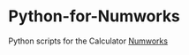 # Python-for-Numworks
Python scripts for the Calculator <a href="https://www.num.works" target="_BLANK">Numworks</a>

